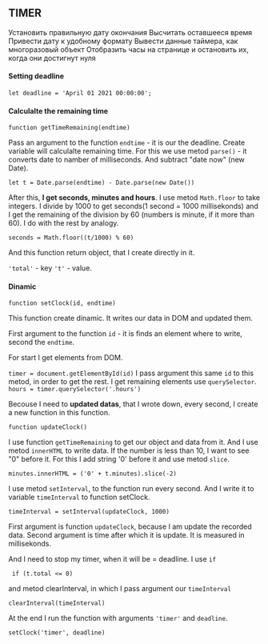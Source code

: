 ## TIMER
Установить правильную дату окончания
Высчитать оставшееся время
Привести дату к удобному формату
Вывести данные таймера, как многоразовый объект
Отобразить часы на странице и остановить их, когда они достигнут нуля


#### Setting deadline
`let deadline = 'April 01 2021 00:00:00';`

#### Calculalte the remaining time

`function getTimeRemaining(endtime)`

Pass an argument to the function `endtime` - it is our the deadline.
Create variable will calculalte remaining time. For this we use metod `parse()` - it converts date to namber of milliseconds. And subtract "date now" (new Date).

`let t = Date.parse(endtime) - Date.parse(new Date())`


After this, **I get seconds, minutes and hours**. I use metod `Math.floor` to take integers. I divide by 1000 to get seconds(1 second = 1000 millisekonds) and I get the remaining of the division by 60 (numbers is minute, if it more than 60). I do with the rest by analogy.

`seconds = Math.floor((t/1000) % 60)`

And this function return object, that I create directly in it.

`'total'` - key `'t'` - value.

#### Dinamic

`function setClock(id, endtime)`

This function create dinamic. It writes our data in DOM and updated them.

First argument to the function `id` - it is finds an element where to write, second the `endtime`.

For start I get elements from DOM.

`timer = document.getElementById(id)`
I pass argument this same `id` to this metod, in order to get the rest.
 I get remaining elements use `querySelector`.
`hours = timer.querySelector('.hours')`


Becouse I need to **updated datas**, that  I wrote down, every second, I create a new function in this function.

`function updateClock()`


I use function `getTimeRemaining` to get our object and data from it. And I use metod `innerHTML` to write data. If the number is less than 10, I want to see "0" before it. For this I add string '0' before it and use metod `slice`.

`minutes.innerHTML = ('0' + t.minutes).slice(-2)`

I use metod `setInterval`, to the function run every second. And I write it to variable `timeInterval` to function setClock.

`timeInterval = setInterval(updateClock, 1000)`

First argument is function `updateClock`, because I am update the recorded data. Second argument is time after which it is update. It is measured in millisekonds.

And I need to stop my timer, when it will be = deadline. I use `if`

` if (t.total <= 0)`

and metod clearInterval, in which I pass argument our `timeInterval`

`clearInterval(timeInterval)`

At the end I run the function with arguments `'timer'` and `deadline`.

`setClock('timer', deadline)`